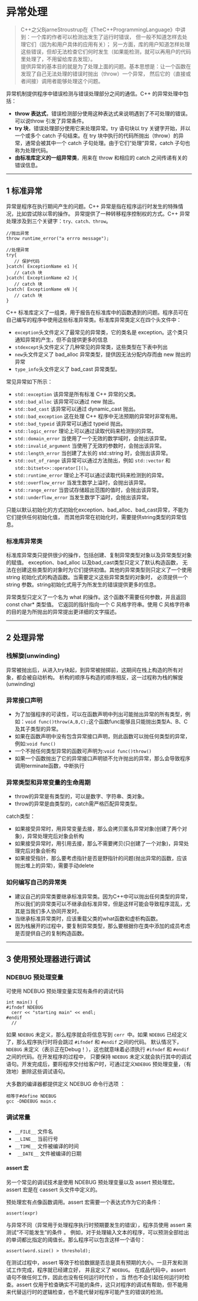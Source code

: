 # 异常处理

>C++之父BjarneStroustrup在《TheC++ProgrammingLanguage》中讲到：一个库的作者可以检测出发生了运行时错误，
>但一般不知道怎样去处理它们（因为和用户具体的应用有关）；
>另一方面，库的用户知道怎样处理这些错误，但却无法检查它们何时发生（如果能检测，就可以再用户的代码里处理了，不用留给库去发现）。<br>
>提供异常的基本目的就是为了处理上面的问题。基本思想是：让一个函数在发现了自己无法处理的错误时抛出（throw）一个异常，
然后它的（直接或者间接）调用者能够处理这个问题。



异常机制提供程序中错误检测与错误处理部分之间的通信。C++ 的异常处理中包括：

- **throw 表达式**，错误检测部分使用这种表达式来说明遇到了不可处理的错误。可以说throw 引发了异常条件。
- **try 块**，错误处理部分使用它来处理异常。try 语句块以 try 关键字开始，并以一个或多个 catch 子句结束。在 try 块中执行的代码所抛出（throw）的异常，通常会被其中一个 catch 子句处理。由于它们“处理”异常，catch 子句也称为处理代码。
- **由标准库定义的一组异常类**，用来在 throw 和相应的 catch 之间传递有关的错误信息。

---
## 1 标准异常

异常是程序在执行期间产生的问题。C++ 异常是指在程序运行时发生的特殊情况，比如尝试除以零的操作。
异常提供了一种转移程序控制权的方式。C++ 异常处理涉及到三个关键字：`try、catch、throw`。

```
//抛出异常
throw runtime_error("a errro message");

//处理异常
try{
   // 保护代码
}catch( ExceptionName e1 ){
   // catch 块
}catch( ExceptionName e2 ){
   // catch 块
}catch( ExceptionName eN ){
   // catch 块
}
```

C++ 标准库定义了一组类，用于报告在标准库中的函数遇到的问题。程序员可在自己编写的程序中使用这些标准异常类。标准库异常类定义在四个头文件中：

- `exception`头文件定义了最常见的异常类，它的类名是 exception。这个类只通知异常的产生，但不会提供更多的信息
- `stdexcept`头文件定义了几种常见的异常类，这些类型在下表中列出
- `new`头文件定义了 bad_alloc 异常类型，提供因无法分配内存而由 new 抛出的异常
- `type_info`头文件定义了 bad_cast 异常类型。

常见异常如下所示：

- `std::exception`	该异常是所有标准 C++ 异常的父类。
- `std::bad_alloc`	该异常可以通过 new 抛出。
- `std::bad_cast`	该异常可以通过 dynamic_cast 抛出。
- `std::bad_exception`	这在处理 C++ 程序中无法预期的异常时非常有用。
- `std::bad_typeid`	该异常可以通过 typeid 抛出。
- `std::logic_error`	理论上可以通过读取代码来检测到的异常。
- `std::domain_error`	当使用了一个无效的数学域时，会抛出该异常。
- `std::invalid_argument`	当使用了无效的参数时，会抛出该异常。
- `std::length_error`	当创建了太长的 std::string 时，会抛出该异常。
- `std::out_of_range`	该异常可以通过方法抛出，例如 `std::vector` 和 `std::bitset<>::operator[]()`。
- `std::runtime_error`	理论上不可以通过读取代码来检测到的异常。
- `std::overflow_error`	当发生数学上溢时，会抛出该异常。
- `std::range_error`	当尝试存储超出范围的值时，会抛出该异常。
- `std::underflow_error`	当发生数学下溢时，会抛出该异常。	

只能以默认初始化的方式初始化exception、bad_alloc、bad_cast异常，不能为它们提供任何初始化值，
而其他异常在初始化时，需要提供string类型的异常信息。

### 标准库异常类

标准库异常类只提供很少的操作，包括创建、复制异常类型对象以及异常类型对象的赋值。 exception、bad_alloc 以及bad_cast类型只定义了默认构造函数，
无法在创建这些类型的对象时为它们提供初值。其他的异常类型则只定义了一个使用 string 初始化式的构造函数。当需要定义这些异常类型的对象时，
必须提供一个string 参数。string初始化式用于为所发生的错误提供更多的信息。

异常类型只定义了一个名为 what 的操作。这个函数不需要任何参数，并且返回 const char* 类型值。
它返回的指针指向一个 C 风格字符串。使用 C 风格字符串的目的是为所抛出的异常提出更详细的文字描述。


---
## 2 处理异常

### 栈解旋(unwinding)

异常被抛出后，从进入try块起，到异常被抛掷前，这期间在栈上构造的所有对象，都会被自动析构。
析构的顺序与构造的顺序相反，这一过程称为栈的解旋(unwinding)

### 异常接口声明

- 为了加强程序的可读性，可以在函数声明中列出可能抛出异常的所有类型，例如：`void func()throw(A,B,C);`这个函数func能够且只能抛出类型A、B、C及其子类型的异常。
- 如果在函数声明中没有包含异常接口声明，则此函数可以抛任何类型的异常，例如:`void func()`
- 一个不抛任何类型异常的函数可声明为:`void func()throw()`
- 如果一个函数抛出了它的异常接口声明锁不允许抛出的异常，那么会导致程序调用terminate函数，中断执行

### 异常类型和异常变量的生命周期

- throw的异常是有类型的，可以是数字、字符串、类对象。
- throw的异常是由类型的，catch需严格匹配异常类型。

catch类型：

- 如果接受异常时，用异常变量去接，那么会拷贝匿名异常对象(创建了两个对象)，异常处理完后对象会析构
- 如果接受异常时，用引用去接，那么不需要拷贝(只创建了一个对象)，异常处理完后对象会析构
- 如果接受指针，那么要考虑指针是否是野指针的问题(抛出异常的函数，应该抛出堆上的异常)，需要手动delete

### 如何编写自己的异常类

- 建议自己的异常类要继承标准异常类。因为C++中可以抛出任何类型的异常，所以我们的异常类可以不继承自标准异常，但是这样可能会导致程序混乱，尤其是当我们多人协同开发时。
- 当继承标准异常类时，应该重载父类的what函数和虚析构函数。
- 因为栈展开的过程中，要复制异常类型，那么要根据你在类中添加的成员考虑是否提供自己的复制构造函数。


---
## 3 使用预处理器进行调试

### NDEBUG 预处理变量

可使用 NDEBUG 预处理变量实现有条件的调试代码
```
int main() {
#ifndef NDEBUG
  cerr << "starting main" << endl;
#endif
  //
```

如果 `NDEBUG` 未定义，那么程序就会将信息写到 `cerr `中。如果 `NDEBUG` 已经定义了，那么程序执行时将会跳过 `#ifndef` 和 `#endif` 之间的代码。
默认情况下，`NDEBUG` 未定义（表示正在Debug！），这也就意味着必须执行 `#ifndef` 和 `#endif` 之间的代码。在开发程序的过程中，
只要保持 `NDEBUG` 未定义就会执行其中的调试语句。开发完成后，要将程序交付给客户时，可通过定义`NDEBUG` 预处理变量，（有效地）删除这些调试语句。

大多数的编译器都提供定义 NDEBUG 命令行选项 ：
```
相等于#define NDEBUG
gcc -DNDEBUG main.c
```

### 调试常量

- `__FILE__` 文件名
- `__LINE__` 当前行号
- `__TIME__` 文件被编译的时间
- ` __DATE__` 文件被编译的日期

#### assert 宏

另一个常见的调试技术是使用 NDEBUG 预处理变量以及 assert 预处理宏。assert 宏是在 cassert 头文件中定义的。

预处理宏有点像函数调用。assert 宏需要一个表达式作为它的条件：

```
assert(expr)
```

与异常不同（异常用于处理程序执行时预期要发生的错误），程序员使用 assert 来 测试“不可能发生”的条件 。
例如，对于处理输入文本的程序，可以预测全部给出的单词都比指定的阈值长。那么程序可以包含这样一个语句：

```
assert(word.size() > threshold);
```

在测试过程中，assert 等效于检验数据是否总是具有预期的大小。一旦开发和测试工作完成，程序就已经建立好，
并且定义了 `NDEBUG`。 在成品代码中，assert 语句不做任何工作，因此也没有任何运行时代价 。当
然也不会引起任何运行时检查。assert 仅用于检查确实不可能的条件，这只对程序的调试有帮助，但不能用来代替运行时的逻辑检查，也不能代替对程序可能产生的错误的检测。